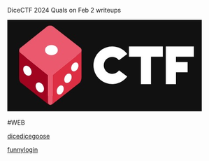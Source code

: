 DiceCTF 2024 Quals on Feb 2 writeups

![Alt text](LOGO.jpeg)

#WEB

[dicedicegoose](web/dicedicegoose)

[funnylogin](web/funnylogin)

